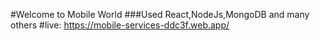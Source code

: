 #Welcome to Mobile World
###Used React,NodeJs,MongoDB and many others
#live: https://mobile-services-ddc3f.web.app/
